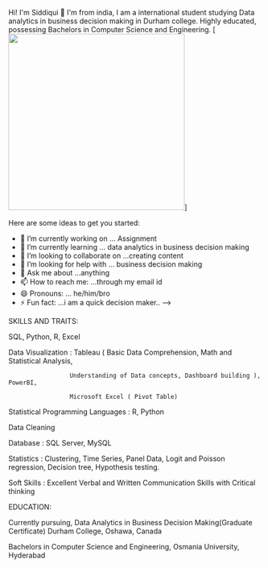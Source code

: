 Hi! I'm Siddiqui 👋
I'm from india, I am a international student studying Data analytics in business decision making in Durham college.
Highly educated, possessing Bachelors in Computer Science and
Engineering.
[<img src='https://mir-s3-cdn-cf.behance.net/projects/202/a41bd864961739.Y3JvcCw5OTksNzgyLDAsMA.jpg' height='350'>]

Here are some ideas to get you started:

- 🔭 I’m currently working on ... Assignment
- 🌱 I’m currently learning ... data analytics in business decision making 
- 👯 I’m looking to collaborate on ...creating content
- 🤔 I’m looking for help with ... business decision making
- 💬 Ask me about ...anything
- 📫 How to reach me: ...through my email id
- 😄 Pronouns: ... he/him/bro
- ⚡ Fun fact: ...i am a quick decision maker..
-->

SKILLS AND TRAITS:



SQL, Python, R, Excel


Data Visualization : Tableau ( Basic Data Comprehension, Math and Statistical Analysis,
                     
                     Understanding of Data concepts, Dashboard building ), PowerBI,
                    
                     Microsoft Excel ( Pivot Table)
                     

Statistical Programming Languages : R, Python


Data Cleaning


Database : SQL Server, MySQL


Statistics : Clustering, Time Series, Panel Data, Logit and Poisson regression, Decision tree, Hypothesis testing.


Soft Skills : Excellent Verbal and Written Communication Skills with Critical thinking


EDUCATION:


Currently pursuing,
Data Analytics in Business Decision Making(Graduate Certificate)
Durham College, Oshawa, Canada


Bachelors in Computer Science and Engineering,
Osmania University, Hyderabad








